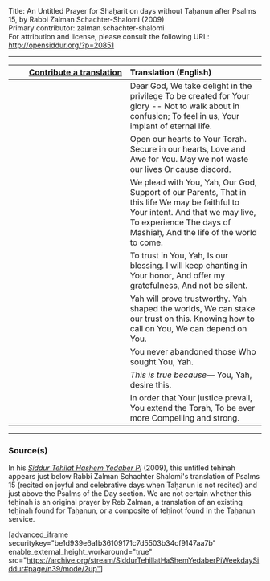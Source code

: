<html>
<head></head>
<body>
Title: An Untitled Prayer for Shaḥarit on days without Taḥanun after Psalms 15, by Rabbi Zalman Schachter-Shalomi (2009)<br />
Primary contributor: zalman.schachter-shalomi<br />
For attribution and license, please consult the following URL: <a href="http://opensiddur.org/?p=20851">http://opensiddur.org/?p=20851</a>
<p />
<hr />

<table style="margin-left: auto;margin-right: auto;" class="draggable">
<thead><tr><th id="x" style="text-align: right;"><a href="/contributing/upload/">Contribute a translation</a></th><th style="text-align: left;">Translation (English)</th></tr></thead>
<tbody>
<tr><td style="vertical-align:top;" width="46%">
<div class="liturgy"><span lang="he">

</span></div></td>
 
<td style="vertical-align:top;" width="53%">
<div class="english">
Dear God,
We take delight in the privilege
To be created for Your glory --
Not to walk about in confusion;
To feel in us, 
Your implant of eternal life.
</div></td></tr>


<tr><td style="vertical-align:top;" width="46%">
<div class="liturgy"><span lang="he">

</span></div></td>
 
<td style="vertical-align:top;" width="53%">
<div class="english">
Open our hearts to Your Torah.
Secure in our hearts, 
Love and Awe for You.
May we not waste our lives
Or cause discord.
</div></td></tr>


<tr><td style="vertical-align:top;" width="46%">
<div class="liturgy"><span lang="he">

</span></div></td>
 
<td style="vertical-align:top;" width="53%">
<div class="english">
We plead with You, Yah, 
Our God, 
Support of our Parents, 
That in this life
We may be faithful to Your intent.
And that we may live, 
To experience 
The days of Mashiaḥ, 
And the life of the world to come.
</div></td></tr>


<tr><td style="vertical-align:top;" width="46%">
<div class="liturgy"><span lang="he">

</span></div></td>
 
<td style="vertical-align:top;" width="53%">
<div class="english">
To trust in You, Yah,
Is our blessing.
I will keep chanting in Your honor,
And offer my gratefulness,  
And not be silent.
</div></td></tr>


<tr><td style="vertical-align:top;" width="46%">
<div class="liturgy"><span lang="he">

</span></div></td>
 
<td style="vertical-align:top;" width="53%">
<div class="english">
Yah will prove trustworthy.
Yah shaped the worlds,
We can stake our trust on this.
Knowing how to call on You, 
We can depend on You.
</div></td></tr>


<tr><td style="vertical-align:top;" width="46%">
<div class="liturgy"><span lang="he">

</span></div></td>
 
<td style="vertical-align:top;" width="53%">
<div class="english">
You never abandoned those 
Who sought You, Yah.
</div></td></tr>


<tr><td style="vertical-align:top;" width="46%">
<div class="liturgy"><span lang="he">

</span></div></td>
 
<td style="vertical-align:top;" width="53%">
<div class="english">
<em>This is true because</em>—
You, Yah,
desire this.
</div></td></tr>


<tr><td style="vertical-align:top;" width="46%">
<div class="liturgy"><span lang="he">

</span></div></td>
 
<td style="vertical-align:top;" width="53%">
<div class="english">
In order that Your justice prevail,
You extend the Torah,
To be ever more 
Compelling and strong.
</div></td></tr>
</tbody></table>

<hr />

<h3>Source(s)</h3>

In his <em><a href="https://opensiddur.org/compilations/siddurim/reb-zalmans-open-siddur-tehillat-hashem/">Siddur Tehilat Hashem Yedaber Pi</a></em> (2009), this untitled teḥinah appears just below Rabbi Zalman Schachter Shalomi's translation of Psalms 15 (recited on joyful and celebrative days when Taḥanun is not recited) and just above the Psalms of the Day section. We are not certain whether this teḥinah is an original prayer by Reb Zalman, a translation of an existing teḥinah found for Taḥanun, or a composite of teḥinot found in the Taḥanun service.

[advanced_iframe securitykey="be1d939e6a1b36109171c7d5503b34cf9147aa7b" enable_external_height_workaround="true" src="https://archive.org/stream/SiddurTehillatHaShemYedaberPiWeekdaySiddur#page/n39/mode/2up"]
</body>
</html>